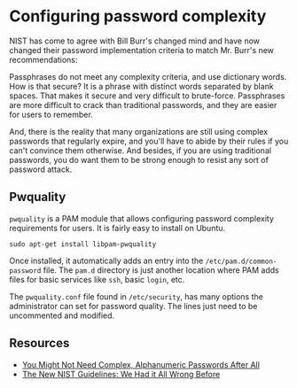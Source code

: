# Configuring password complexity

NIST has come to agree with Bill Burr's changed mind and have now changed their password implementation criteria to match Mr. Burr's new recommendations:

Passphrases do not meet any complexity criteria, and use dictionary words. How is that secure? It is a phrase with distinct words separated by blank spaces. That makes it secure and very difficult to brute-force. Passphrases are more difficult to crack than traditional passwords, and they are easier for users to remember.

And, there is the reality that many organizations are still using complex passwords that regularly expire, and you'll have to abide by their rules if you can't convince them otherwise. And besides, if you are using traditional passwords, you do want them to be strong enough to resist any sort of password attack.

## Pwquality

`pwquality` is a PAM module that allows configuring password complexity requirements for users. It is fairly easy to install on Ubuntu. 

    sudo apt-get install libpam-pwquality

Once installed, it automatically adds an entry into the `/etc/pam.d/common-password` file. The `pam.d` directory is just another location where PAM adds files for basic services like `ssh`, basic `login`, etc.

The `pwquality.conf` file found in `/etc/security`, has many options the administrator can set for password quality. The lines just need to be uncommented and modified.

## Resources

* [You Might Not Need Complex, Alphanumeric Passwords After All](https://www.pcmag.com/news/you-might-not-need-complex-alphanumeric-passwords-after-all)
* [The New NIST Guidelines: We Had it All Wrong Before](https://www.riskcontrolstrategies.com/2018/01/08/new-nist-guidelines-wrong/)
